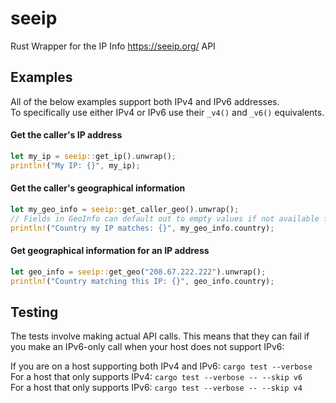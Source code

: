 # seeip

Rust Wrapper for the IP Info <https://seeip.org/> API
## Examples
All of the below examples support both IPv4 and IPv6 addresses.  
To specifically use either IPv4 or IPv6 use their `_v4()` and `_v6()` equivalents.
#### Get the caller's IP address
```rust
let my_ip = seeip::get_ip().unwrap();
println!("My IP: {}", my_ip);
```
#### Get the caller's geographical information
```rust
let my_geo_info = seeip::get_caller_geo().unwrap();
// Fields in GeoInfo can default out to empty values if not available from the API
println!("Country my IP matches: {}", my_geo_info.country);
```
#### Get geographical information for an IP address
```rust
let geo_info = seeip::get_geo("208.67.222.222").unwrap();
println!("Country matching this IP: {}", geo_info.country);
```

## Testing
The tests involve making actual API calls. This means that they can fail if you make an IPv6-only call when your host does not support IPv6:

If you are on a host supporting both IPv4 and IPv6: `cargo test --verbose`  
For a host that only supports IPv4: `cargo test --verbose -- --skip v6`  
For a host that only supports IPv6: `cargo test --verbose -- --skip v4`  

